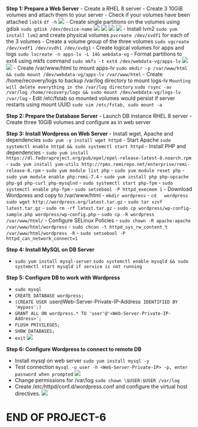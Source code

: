 **Step 1: Prepare a Web Server**
    - Create a RHEL 8 server
    - Create 3 10GiB volumes and attach them to your server 
    - Check if your volumes have been attached `lsblk` `df -h` ![](./images/1-3.PNG)
    - Create single partitions on the volumes using gdisk `sudo gdisk /dev/device-name` ![](./images/partition-f.PNG) ![](./images/partition-g.PNG) ![](./images/partition-h.PNG) ![](./images/lsblk2.PNG)
    - Install lvm2 `sudo yum install lvm2` and create physical volumes `pvcreate /dev/xvdf1` for each of the 3 volumes
    - Create a volume group of the three volumes `sudo vgcreate /dev/xvdf1 /dev/xvdh1 /dev/xvdg1` 
    - Create logical volumes for apps and logs `sudo lvcreate -n apps-lv -L 14G webdata-vg` 
    - Format partitions to ext4 using mkfs command `sudo mkfs -t ext4 /dev/webdata-vg/apps-lv` ![](./images/pvs-lvs.PNG) ![](./images/verify-setup.PNG)
    - Create /var/www/html to mount apps-lv `sudo mkdir -p /var/www/html && sudo mount /dev/webdata-vg/apps-lv /var/www/html`
    - Create /home/recovery/logs to backup /var/log directory to mount logs-lv `Mounting will delete everything in the /var/log directory` `sudo rsync -av /var/log /home/recovery/logs && sudo mount /dev/webdata-vg/logs-lv /var/log`
    - Edit /etc/fstab so mounted volumes would persist if server restarts using mount UUID `sudo vim /etc/fstab, sudo mount -a` 

**Step 2: Prepare the Database Server**
    - Launch DB instance RHEL 8 server
    - Create three 10GiB volumes and configure as in web server 

**Step 3: Install Wordpress on Web Server**
    - Install wget, Apache and dependencies `sudo yum -y install wget httpd` 
    - Start Apache `sudo systemctl enable httpd && sudo systemctl start httpd` 
    - Install PHP and dependencies 
    - `sudo yum install https://dl.fedoraproject.org/pub/epel/epel-release-latest-8.noarch.rpm`
    - `sudo yum install yum-utils http://rpms.remirepo.net/enterprise/remi-release-8.rpm`
    - `sudo yum module list php`
    - `sudo yum module reset php`
    - `sudo yum module enable php:remi-7.4`
    - `sudo yum install php php-opcache php-gd php-curl php-mysqlnd`
    - `sudo systemctl start php-fpm`
    - `sudo systemctl enable php-fpm`
    - `sudo setsebool -P httpd_execmem 1` 
    - Download Wordpress and copy to /var/www/html 
    - `mkdir wordpress`
    - `cd   wordpress`
      `sudo wget http://wordpress.org/latest.tar.gz`
    - `sudo tar xzvf latest.tar.gz`
    - `sudo rm -rf latest.tar.gz`
    - `sudo cp wordpress/wp-config-sample.php wordpress/wp-config.php`
    - `sudo cp -R wordpress /var/www/html/`
    -  Configure SELinux Policies
    - `sudo chown -R apache:apache /var/www/html/wordpress`
    - `sudo chcon -t httpd_sys_rw_content_t /var/www/html/wordpress -R`
    - `sudo setsebool -P httpd_can_network_connect=1`

**Step 4: Install MySQL on DB Server**
  - `sudo yum install mysql-server` `sudo systemctl enable mysqld && sudo systemctl start mysqld if service is not running` 

**Step 5: Configure DB to work with Wordpress**
  - `sudo mysql`
  - `CREATE DATABASE wordpress;`
  - `(CREATE USER `user`@`Web-Server-Private-IP-Address` IDENTIFIED BY 'mypass';)`
  - `GRANT ALL ON wordpress.* TO 'user'@'<Web-Server-Private-IP-Address>';`
  - `FLUSH PRIVILEGES;`
  - `SHOW DATABASES;`
  - `exit` ![](./images/show-databases.PNG)

**Step 6: Configure Wordpress to connect to remote DB**
  - Install mysql on web server `sudo yum install mysql -y`
  - Test connection `mysql -u user -h <Web-Server-Private-IP> -p, enter password when prompted` ![](./images/client-connect1.png)
  - Change permissions for /var/log `sudo chown \$USER:$USER /var/log`
  - Create /etc/httpd/conf.d/wordpress.conf and configure the virtual host directives. ![](./images/wordpress.jpeg)

  # END OF PROJECT-6
